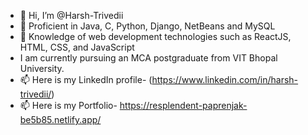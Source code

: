 - 👋 Hi, I’m @Harsh-Trivedii
- 🌱 Proficient in Java, C, Python, Django, NetBeans and MySQL
- 👀	Knowledge of web development technologies such as ReactJS, HTML, CSS, and JavaScript
- I am currently pursuing an MCA postgraduate from VIT Bhopal University.
- 📫 Here is my LinkedIn profile- (https://www.linkedin.com/in/harsh-trivedii/)
- 📫 Here is my Portfolio- https://resplendent-paprenjak-be5b85.netlify.app/
<!---
Harsh-Trivedii/Harsh-Trivedii is a ✨ special ✨ repository because its `README.md` (this file) appears on your GitHub profile.
You can click the Preview link to take a look at your changes.
--->

